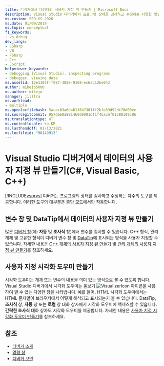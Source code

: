 ```yaml
---
title: 디버거에서 데이터의 사용자 지정 뷰 만들기 | Microsoft Docs
description: Visual Studio 디버거에서 프로그램 상태를 검사하고 수정하는 다양한 방법을 알아봅니다. 여기에는 자동 및 조사식 창, DataTips, 시각화 도우미가 포함됩니다.
ms.custom: SEO-VS-2020
ms.date: 01/09/2019
ms.topic: conceptual
f1_keywords:
- vs.debug
dev_langs:
- CSharp
- VB
- FSharp
- C++
- JScript
helpviewer_keywords:
- debugging [Visual Studio], inspecting programs
- debugger, viewing data
ms.assetid: 13e1105f-f987-402e-9108-ec6ac12be042
author: mikejo5000
ms.author: mikejo
manager: jillfra
ms.workload:
- multiple
ms.openlocfilehash: 5acac83a6d461f6b7301ff2bfe89d92dc78d00ee
ms.sourcegitcommit: 957da60a881469d9001df1f4ba3ef01388109c86
ms.translationtype: HT
ms.contentlocale: ko-KR
ms.lasthandoff: 01/13/2021
ms.locfileid: "98149913"
---
```

# <a name="create-custom-views-of-data-in-the-visual-studio-debugger-c-visual-basic-c"></a>Visual Studio 디버거에서 데이터의 사용자 지정 뷰 만들기(C#, Visual Basic, C++)

[!INCLUDE[vsprvs](../code-quality/includes/vsprvs_md.md)] 디버거는 프로그램의 상태를 검사하고 수정하는 다수의 도구를 제공합니다. 이러한 도구의 대부분은 중단 모드에서만 작동합니다.

## <a name="create-custom-views-of-data-in-variable-windows-and-datatips"></a>변수 창 및 DataTip에서 데이터의 사용자 지정 뷰 만들기

 많은 [디버거 창](../debugger/debugger-windows.md)(예: **자동** 및 **조사식** 창)에서 변수를 검사할 수 있습니다. C++ 형식, 관리 개체 및 고유한 형식이 디버거 변수 창 및 [DataTip](../debugger/view-data-values-in-data-tips-in-the-code-editor.md)에 표시되는 방식을 사용자 지정할 수 있습니다. 자세한 내용은 [C++ 개체의 사용자 지정 뷰 만들기](../debugger/create-custom-views-of-native-objects.md) 및 [관리 개체의 사용자 지정 뷰 만들기](../debugger/create-custom-views-of-managed-objects.md)를 참조하세요.

## <a name="create-custom-visualizers"></a>사용자 지정 시각화 도우미 만들기

 시각화 도우미는 개체 또는 변수의 내용을 의미 있는 방식으로 볼 수 있도록 합니다. Visual Studio 디버거에서 시각화 도우미는 돋보기 ![VisualizerIcon](../debugger/media/dbg-tips-visualizer-icon.png "시각화 도우미 아이콘") 아이콘을 사용하여 열 수 있는 다양한 창을 나타냅니다. 예를 들어, HTML 시각화 도우미에서는 HTML 문자열이 브라우저에서 어떻게 해석되고 표시되는지 볼 수 있습니다. DataTip, **조사식** 창, **자동** 창 또는 **로컬** 창 대화 상자에서 시각화 도우미에 액세스할 수 있습니다. **간략한 조사식** 대화 상자도 시각화 도우미를 제공합니다. 자세한 내용은 [사용자 지정 시각화 도우미 만들기](../debugger/create-custom-visualizers-of-data.md)를 참조하세요.

## <a name="see-also"></a>참조

- [디버거 소개](../debugger/debugger-feature-tour.md)
- [명령 창](../ide/reference/command-window.md)
- [디버거 보안](../debugger/debugger-security.md)
